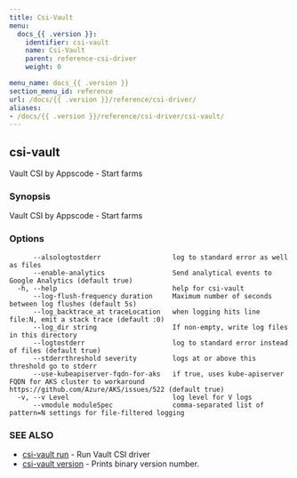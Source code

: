 ```yaml
---
title: Csi-Vault
menu:
  docs_{{ .version }}:
    identifier: csi-vault
    name: Csi-Vault
    parent: reference-csi-driver
    weight: 0

menu_name: docs_{{ .version }}
section_menu_id: reference
url: /docs/{{ .version }}/reference/csi-driver/
aliases:
- /docs/{{ .version }}/reference/csi-driver/csi-vault/
---
```

## csi-vault

Vault CSI by Appscode - Start farms

### Synopsis

Vault CSI by Appscode - Start farms

### Options

```
      --alsologtostderr                  log to standard error as well as files
      --enable-analytics                 Send analytical events to Google Analytics (default true)
  -h, --help                             help for csi-vault
      --log-flush-frequency duration     Maximum number of seconds between log flushes (default 5s)
      --log_backtrace_at traceLocation   when logging hits line file:N, emit a stack trace (default :0)
      --log_dir string                   If non-empty, write log files in this directory
      --logtostderr                      log to standard error instead of files (default true)
      --stderrthreshold severity         logs at or above this threshold go to stderr
      --use-kubeapiserver-fqdn-for-aks   if true, uses kube-apiserver FQDN for AKS cluster to workaround https://github.com/Azure/AKS/issues/522 (default true)
  -v, --v Level                          log level for V logs
      --vmodule moduleSpec               comma-separated list of pattern=N settings for file-filtered logging
```

### SEE ALSO

* [csi-vault run](/docs/reference/csi-driver/csi-vault_run.md)	 - Run Vault CSI driver
* [csi-vault version](/docs/reference/csi-driver/csi-vault_version.md)	 - Prints binary version number.

